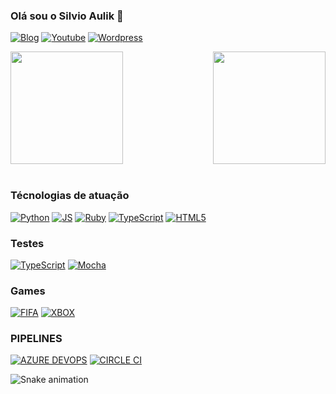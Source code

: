 ### Olá sou o Silvio Aulik 🤙


[![Blog](https://img.shields.io/badge/dev.to-0A0A0A?style=for-the-badge&logo=devdotto&logoColor=white)](https://dev.to/t/blog)
[![Youtube](https://img.shields.io/badge/YouTube-FF0000?style=for-the-badge&logo=youtube&logoColor=white)](https://www.youtube.com/channel/UCT49Y4kC4_LLQrnDsM1J4hg)
[![Wordpress](https://img.shields.io/badge/Wordpress-21759B?style=for-the-badge&logo=wordpress&logoColor=white)](https://silvioqualidade.wordpress.com/)

<div>
  <img  height="180em" src="https://github-readme-stats.vercel.app/api?username=staulik&show_icons=true&theme=great-gatsby&include_all_commits=true&count_private=true"/>
  <img align="right" height="180em" src="https://github-readme-stats.vercel.app/api/top-langs/?username=staulik&layout=compact&langs_count=16&theme=great-gatsby"/>
</div>
<br>

### Técnologias de atuação
[![Python](https://img.shields.io/badge/Python-3776AB?style=for-the-badge&logo=python&logoColor=white)](https://www.python.org/)
[![JS](https://img.shields.io/badge/JavaScript-323330?style=for-the-badge&logo=javascript&logoColor=F7DF1E)](https://www.javascript.com/)
[![Ruby](https://img.shields.io/badge/Ruby-CC342D?style=for-the-badge&logo=ruby&logoColor=white)](https://www.ruby-lang.org/pt/about/)
[![TypeScript](https://img.shields.io/badge/TypeScript-007ACC?style=for-the-badge&logo=typescript&logoColor=white)](https://www.typescriptlang.org/)
[![HTML5](https://img.shields.io/badge/HTML5-E34F26?style=for-the-badge&logo=html5&logoColor=white)](https://www.hostinger.com.br/tutoriais/diferenca-entre-html-e-html5)

### Testes
[![TypeScript](https://img.shields.io/badge/testing%20library-323330?style=for-the-badge&logo=testing-library&logoColor=red)](https://testing-library.com/)
[![Mocha](https://img.shields.io/badge/mocha.js-323330?style=for-the-badge&logo=mocha&logoColor=Brown)](https://mochajs.org/)

### Games
[![FIFA](https://img.shields.io/badge/FIFA-B7312F?style=for-the-badge&logo=fifa&logoColor=white)](https://www.ea.com/pt-br/games/fifa)
[![XBOX](https://img.shields.io/badge/Xbox-107C10?style=for-the-badge&logo=xbox&logoColor=white)](https://www.xbox.com/pt-BR)

### PIPELINES
[![AZURE DEVOPS](https://img.shields.io/badge/Azure_DevOps-0078D7?style=for-the-badge&logo=azure-devops&logoColor=white)](https://azure.microsoft.com/pt-br/products/devops)
[![CIRCLE CI](https://img.shields.io/badge/circleci-343434?style=for-the-badge&logo=circleci&logoColor=white)](https://azure.microsoft.com/pt-br/products/devops)

   
![Snake animation](https://github.com/staulik/staulik/blob/output/github-contribution-grid-snake.svg)
